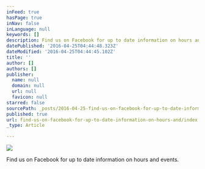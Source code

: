```yaml
---
inFeed: true
hasPage: true
inNav: false
inLanguage: null
keywords: []
description: Find us on Facebook for up to date information on hours and events.
datePublished: '2016-04-25T04:44:48.323Z'
dateModified: '2016-04-25T04:44:45.102Z'
title: ''
author: []
authors: []
publisher:
  name: null
  domain: null
  url: null
  favicon: null
starred: false
sourcePath: _posts/2016-04-25-find-us-on-facebook-for-up-to-date-information-on-hours-and.md
published: true
url: find-us-on-facebook-for-up-to-date-information-on-hours-and/index.html
_type: Article

---
```

![](https://the-grid-user-content.s3-us-west-2.amazonaws.com/cf99a81e-6379-4842-aa70-ca1825553a9f.jpg)

Find us on Facebook for up to date information on hours and events.